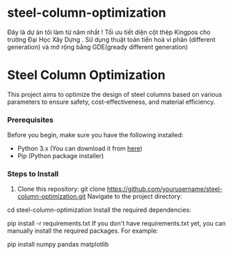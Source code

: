 # steel-column-optimization
Đây là dự án tôi làm từ năm nhất ! Tối ưu tiết diện cột thép Kingpos cho trường Đại Học Xây Dựng . Sử dụng thuật toán tiến hoá vi phân (different generation) và mở rộng bằng GDE(gready different generation)
 # Steel Column Optimization

This project aims to optimize the design of steel columns based on various parameters to ensure safety, cost-effectiveness, and material efficiency.



### Prerequisites
Before you begin, make sure you have the following installed:
- Python 3.x (You can download it from [here](https://www.python.org/downloads/))
- Pip (Python package installer)

### Steps to Install
1. Clone this repository:
   git clone https://github.com/yourusername/steel-column-optimization.git
Navigate to the project directory:



cd steel-column-optimization
Install the required dependencies:


pip install -r requirements.txt
If you don't have requirements.txt yet, you can manually install the required packages. For example:

pip install numpy pandas matplotlib
